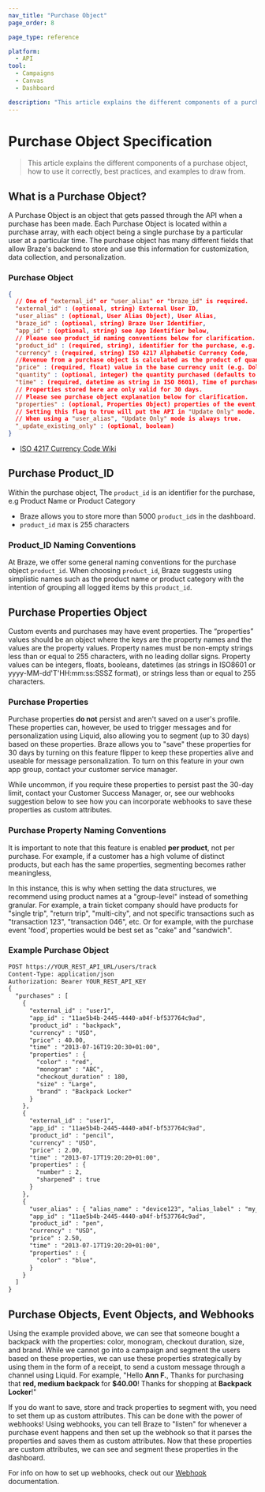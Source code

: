 ```yaml
---
nav_title: "Purchase Object"
page_order: 8

page_type: reference

platform:
  - API
tool:
  - Campaigns
  - Canvas
  - Dashboard

description: "This article explains the different components of a purchase object, how to use it correctly, and examples to draw from."
---
```


# Purchase Object Specification

> This article explains the different components of a purchase object, how to use it correctly, best practices, and examples to draw from.

## What is a Purchase Object?

A Purchase Object is an object that gets passed through the API when a purchase has been made. Each Purchase Object is located within a purchase array, with each object being a single purchase by a particular user at a particular time. The purchase object has many different fields that allow Braze's backend to store and use this information for customization, data collection, and personalization.

### Purchase Object

```json
{
  // One of "external_id" or "user_alias" or "braze_id" is required.
  "external_id" : (optional, string) External User ID,
  "user_alias" : (optional, User Alias Object), User Alias,
  "braze_id" : (optional, string) Braze User Identifier,
  "app_id" : (optional, string) see App Identifier below,
  // Please see product_id naming conventions below for clarification.
  "product_id" : (required, string), identifier for the purchase, e.g. Product Name or Product Category,
  "currency" : (required, string) ISO 4217 Alphabetic Currency Code,
  //Revenue from a purchase object is calculated as the product of quantity and price.
  "price" : (required, float) value in the base currency unit (e.g. Dollars for USD, Yen for JPY),
  "quantity" : (optional, integer) the quantity purchased (defaults to 1, must be <= 100 -- currently, Braze treats a quantity _X_ as _X_ separate purchases with quantity 1),
  "time" : (required, datetime as string in ISO 8601), Time of purchase,
  // Properties stored here are only valid for 30 days.
  // Please see purchase object explanation below for clarification.
  "properties" : (optional, Properties Object) properties of the event,
  // Setting this flag to true will put the API in "Update Only" mode.
  // When using a "user_alias", "Update Only" mode is always true.
  "_update_existing_only" : (optional, boolean)
}
```
- [ISO 4217 Currency Code Wiki][20]

## Purchase Product_ID

Within the purchase object, The `product_id` is an identifier for the purchase, e.g Product Name or Product Category
- Braze allows you to store more than 5000 `product_id`s in the dashboard.
- `product_id` max is 255 characters

### Product_ID Naming Conventions
At Braze, we offer some general naming conventions for the purchase object `product_id`.
When choosing `product_id`, Braze suggests using simplistic names such as the product name or product category with the intention of grouping all logged items by this `product_id`.

## Purchase Properties Object
Custom events and purchases may have event properties. The “properties” values should be an object where the keys are the property names and the values are the property values. Property names must be non-empty strings less than or equal to 255 characters, with no leading dollar signs. Property values can be integers, floats, booleans, datetimes (as strings in ISO8601 or yyyy-MM-dd'T'HH:mm:ss:SSSZ format), or strings less than or equal to 255 characters.

### Purchase Properties
Purchase properties __do not__ persist and aren't saved on a user's profile. These properties can, however, be used to trigger messages and for personalization using Liquid, also allowing you to segment (up to 30 days) based on these properties. Braze allows you to "save" these properties for 30 days by turning on this feature flipper to keep these properties alive and useable for message personalization. To turn on this feature in your own app group, contact your customer service manager.

While uncommon, if you require these properties to persist past the 30-day limit, contact your Customer Success Manager, or, see our webhooks suggestion below to see how you can incorporate webhooks to save these properties as custom attributes.

### Purchase Property Naming Conventions

It is important to note that this feature is enabled __per product__, not per purchase. For example, if a customer has a high volume of distinct products, but each has the same properties, segmenting becomes rather meaningless, 

In this instance, this is why when setting the data structures, we recommend using product names at a "group-level" instead of something granular. For example, a train ticket company should have products for "single trip", "return trip", "multi-city", and not specific transactions such as "transaction 123", "transaction 046", etc. Or for example, with the purchase event 'food', properties would be best set as "cake" and "sandwich".

### Example Purchase Object
```html
POST https://YOUR_REST_API_URL/users/track
Content-Type: application/json
Authorization: Bearer YOUR_REST_API_KEY
{
  "purchases" : [
    {
      "external_id" : "user1",
      "app_id" : "11ae5b4b-2445-4440-a04f-bf537764c9ad",
      "product_id" : "backpack",
      "currency" : "USD",
      "price" : 40.00,
      "time" : "2013-07-16T19:20:30+01:00",
      "properties" : {
        "color" : "red",
        "monogram" : "ABC",
        "checkout_duration" : 180,
        "size" : "Large",
        "brand" : "Backpack Locker"
      }
    },
    {
      "external_id" : "user1",
      "app_id" : "11ae5b4b-2445-4440-a04f-bf537764c9ad",
      "product_id" : "pencil",
      "currency" : "USD",
      "price" : 2.00,
      "time" : "2013-07-17T19:20:20+01:00",
      "properties" : {
        "number" : 2,
        "sharpened" : true
      }
    },
    {
      "user_alias" : { "alias_name" : "device123", "alias_label" : "my_device_identifier"},
      "app_id" : "11ae5b4b-2445-4440-a04f-bf537764c9ad",
      "product_id" : "pen",
      "currency" : "USD",
      "price" : 2.50,
      "time" : "2013-07-17T19:20:20+01:00",
      "properties" : {
        "color" : "blue",
      }
    }
  ]
}
```

## Purchase Objects, Event Objects, and Webhooks

Using the example provided above, we can see that someone bought a backpack with the properties: color, monogram, checkout duration, size, and brand. While we cannot go into a campaign and segment the users based on these properties, we can use these properties strategically by using them in the form of a receipt, to send a custom message through a channel using Liquid. For example, "Hello __Ann F.__, Thanks for purchasing that __red, medium backpack__ for __$40.00__! Thanks for shopping at __Backpack Locker__!"

If you do want to save, store and track properties to segment with, you need to set them up as custom attributes. This can be done with the power of webhooks! Using webhooks, you can tell Braze to "listen" for whenever a purchase event happens and then set up the webhook so that it parses the properties and saves them as custom attributes. Now that these properties are custom attributes, we can see and segment these properties in the dashboard.

For info on how to set up webhooks, check out our [Webhook][1] documentation.

[1]: {{site.baseurl}}/user_guide/message_building_by_channel/webhooks/creating_a_webhook/
[20]: http://en.wikipedia.org/wiki/ISO_4217 "ISO 4217 Currency Code"

